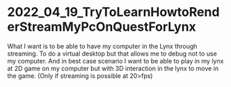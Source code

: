 # 2022_04_19_TryToLearnHowtoRenderStreamMyPcOnQuestForLynx

What I want is to be able to have my computer in the Lynx through streaming. To do a virtual desktop but that allows me to debug not to use my computer. 
And in best case scenario I want to be able to play in my lynx at 2D game on my computer but with 3D interaction in the lynx to move in the game.
(Only if streaming is possible at 20>fps)
